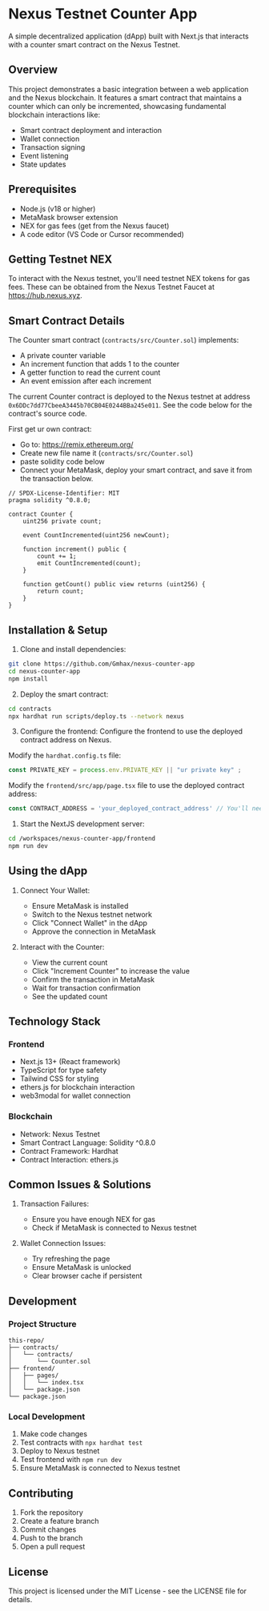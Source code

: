# Nexus Testnet Counter App

A simple decentralized application (dApp) built with Next.js that interacts with a counter smart contract on the Nexus Testnet.

## Overview

This project demonstrates a basic integration between a web application and the Nexus blockchain. It features a smart contract that maintains a counter which can only be incremented, showcasing fundamental blockchain interactions like:
- Smart contract deployment and interaction
- Wallet connection
- Transaction signing
- Event listening
- State updates

## Prerequisites

- Node.js (v18 or higher)
- MetaMask browser extension
- NEX for gas fees (get from the Nexus faucet)
- A code editor (VS Code or Cursor recommended)

## Getting Testnet NEX

To interact with the Nexus testnet, you'll need testnet NEX tokens for gas fees. These can be obtained from the Nexus Testnet Faucet at https://hub.nexus.xyz.

## Smart Contract Details

The Counter smart contract (`contracts/src/Counter.sol`) implements:
- A private counter variable
- An increment function that adds 1 to the counter
- A getter function to read the current count
- An event emission after each increment

The current Counter contract is deployed to the Nexus testnet at address `0x6DDc7dd77CbeeA3445b70CB04E0244BBa245e011`. See the code below for the contract's source code.

First get ur own contract:
- Go to: https://remix.ethereum.org/
- Create new file name it (`contracts/src/Counter.sol`)
- paste solidity code below
- Connect your MetaMask, deploy your smart contract, and save it from the transaction below.

```solidity
// SPDX-License-Identifier: MIT
pragma solidity ^0.8.0;

contract Counter {
    uint256 private count;
    
    event CountIncremented(uint256 newCount);
    
    function increment() public {
        count += 1;
        emit CountIncremented(count);
    }
    
    function getCount() public view returns (uint256) {
        return count;
    }
}
```

## Installation & Setup

1. Clone and install dependencies:
```bash
git clone https://github.com/Gmhax/nexus-counter-app
cd nexus-counter-app
npm install
```

2. Deploy the smart contract:
```bash
cd contracts
npx hardhat run scripts/deploy.ts --network nexus
```

3. Configure the frontend:
Configure the frontend to use the deployed contract address on Nexus.

Modify the `hardhat.config.ts` file:
```typescript
const PRIVATE_KEY = process.env.PRIVATE_KEY || "ur private key" ;
```
Modify the `frontend/src/app/page.tsx` file to use the deployed contract address:

```typescript
const CONTRACT_ADDRESS = 'your_deployed_contract_address' // You'll need to update this after deploying to Nexus
```

1. Start the NextJS development server:

```bash
cd /workspaces/nexus-counter-app/frontend 
npm run dev
```

## Using the dApp

1. Connect Your Wallet:
   - Ensure MetaMask is installed
   - Switch to the Nexus testnet network
   - Click "Connect Wallet" in the dApp
   - Approve the connection in MetaMask

2. Interact with the Counter:
   - View the current count
   - Click "Increment Counter" to increase the value
   - Confirm the transaction in MetaMask
   - Wait for transaction confirmation
   - See the updated count

## Technology Stack

### Frontend
- Next.js 13+ (React framework)
- TypeScript for type safety
- Tailwind CSS for styling
- ethers.js for blockchain interaction
- web3modal for wallet connection

### Blockchain
- Network: Nexus Testnet
- Smart Contract Language: Solidity ^0.8.0
- Contract Framework: Hardhat
- Contract Interaction: ethers.js

## Common Issues & Solutions

1. Transaction Failures:
   - Ensure you have enough NEX for gas
   - Check if MetaMask is connected to Nexus testnet

2. Wallet Connection Issues:
   - Try refreshing the page
   - Ensure MetaMask is unlocked
   - Clear browser cache if persistent

## Development

### Project Structure
```
this-repo/
├── contracts/
│   └── contracts/
│       └── Counter.sol
├── frontend/
│   ├── pages/
│   │   └── index.tsx
│   └── package.json
└── package.json
```

### Local Development
1. Make code changes
2. Test contracts with `npx hardhat test`
3. Deploy to Nexus testnet
4. Test frontend with `npm run dev`
5. Ensure MetaMask is connected to Nexus testnet

## Contributing

1. Fork the repository
2. Create a feature branch
3. Commit changes
4. Push to the branch
5. Open a pull request

## License

This project is licensed under the MIT License - see the LICENSE file for details.
